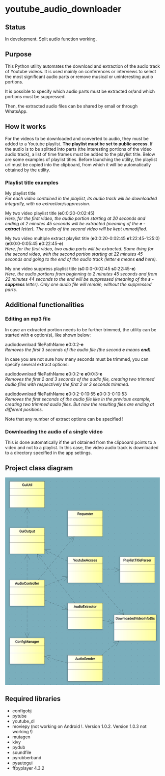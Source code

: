 # youtube_audio_downloader

## Status
In development. Split audio function working.

## Purpose
This Python utility automates the download and extraction of the audio track of 
Youtube videos. It is used mainly on conferences or interviews to select the 
most significant audio parts or remove musical or uninteresting audio portions.

It is possible to specify which audio parts must be extracted or/and which
portions must be suppressed.

Then, the extracted audio files can be shared by email or through WhatsApp.

## How it works
For the videos to be downloaded and converted to audio, they must be added to
a Youtube playlist. **The playlist must be set to public access**. If the audio
is to be splitted into parts (the interesting portions of the video audio
track), a list of time frames must be added to the playlist title. Below are
some examples of playlist titles. Before launching the utility, the playlist
url must be copied into the clipboard, from which it will be automatically 
obtained by the utility.

### Playlist title examples
My playlist title  
*For each video contained in the playlist, its audio track will be downloaded
integrally, with no extraction/suppression.*

My two video playlist title (**e**0:0:20-0:02:45)  
*Here, for the first video, the audio portion starting at 20 seconds and ending
at 2 minutes 45 seconds will be extracted (meaning of the **e** - **extract** letter). The audio
of the second video will be kept unmodified.*

My two video multiple extract playlist title (**e**0:0:20-0:02:45 **e**1:22:45-1:25:0) (**e**0:0:0-0:05:45 **e**0:22:45-**e**)  
*Here, for the first video, two audio parts will be extracted. Same thing for
the second video, with the second portion starting at 22 minutes 45 seconds and going
to the end of the audio track (letter **e** means **end** here).*

My one video suppress playlist title (**s**0:0:0-0:02:45 **s**0:22:45-**e**)  
*Here, the audio portions from beginning to 2 minutes 45 seconds and from
22 minutes 44 seconds to the end will be suppressed (meaning of the
**s** - **suppress** letter). Only one audio file will remain, without the 
suppressed parts.*

## Additional functionalities

### Editing an mp3 file
In case an extracted portion needs to be further trimmed, the utility
can be started with **e** option(s), like shown below:

audiodownload filePathName **e**0:0:2-**e**  
*Removes the first 3 seconds of the audio file (the second **e** 
means **end**).*

In case you are not sure how many seconds must be trimmed, you can 
specify several extract options: 

audiodownload filePathName **e**0:0:2-**e** **e**0:0:3-**e**  
*Removes the first 2 and 3 seconds of the audio file, creating two 
trimmed audio files with respectively the first 2 or 3 seconds 
trimmed.*

audiodownload filePathName **e**0:0:2-0:10:55 **e**0:0:3-0:10:53  
*Removes the first seconds of the audio file like in the previous 
example, creating two trimmed audio files. But now the resulting
files are ending at different positions.*

Note that any number of extract options can be specified !

### Downloading the audio of a single video
This is done automatically if the url obtained from the clipboard points to a
video and not to a playlist. In this case, the video audio track is 
downloaded to a directory specified in the app settings.

## Project class diagram
<p align="center">
  <img src="images/class_diagram.jpg" width="600" title="Transfer File class diagram">
</p>

## Required libraries
- configobj
- pytube
- youtube_dl
- moviepy (not working on Android !. Version 1.0.2. Version 1.0.3 not working !)
- mutagen
- kivy
- pydub
- soundfile
- pyrubberband
- pyautogui
- ffpyplayer 4.3.2